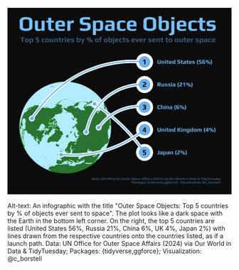 ![](outer_space.jpg)

Alt-text: An infographic with the title "Outer Space Objects: Top 5 countries by % of objects ever sent to space". The plot looks like a dark space with the Earth in the bottom left corner. On the right, the top 5 countries are listed (United States 56%, Russia 21%, China 6%, UK 4%, Japan 2%) with lines drawn from the respective countries onto the countries listed, as if a launch path. Data: UN Office for Outer Space Affairs (2024) via Our World in Data & TidyTuesday; Packages: {tidyverse,ggforce}; Visualization: @c_borstell
